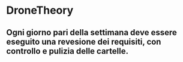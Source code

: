# DroneTheory

## Ogni giorno pari della settimana deve essere eseguito una revesione dei requisiti, con controllo e pulizia delle cartelle.
